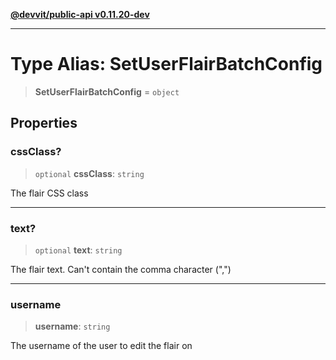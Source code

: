 [**@devvit/public-api v0.11.20-dev**](../../README.md)

---

# Type Alias: SetUserFlairBatchConfig

> **SetUserFlairBatchConfig** = `object`

## Properties

<a id="cssclass"></a>

### cssClass?

> `optional` **cssClass**: `string`

The flair CSS class

---

<a id="text"></a>

### text?

> `optional` **text**: `string`

The flair text. Can't contain the comma character (",")

---

<a id="username"></a>

### username

> **username**: `string`

The username of the user to edit the flair on
